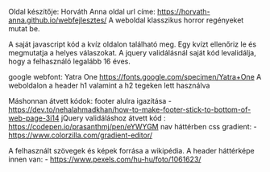 Oldal készítője: Horváth Anna
oldal url címe: https://horvath-anna.github.io/webfejlesztes/
A weboldal klasszikus horror regényeket mutat be.

A saját javascript kód a kvíz oldalon található meg. Egy kvízt ellenőriz le és megmutatja a helyes válaszokat.
A jquery validálásnál saját kód levalidálja, hogy a felhasználó legalább 16 éves.

google webfont: Yatra One https://fonts.google.com/specimen/Yatra+One
A weboldalon a header h1 valamint a h2 tegeken lett használva

Máshonnan átvett kódok: 
footer alulra igazítása - https://dev.to/nehalahmadkhan/how-to-make-footer-stick-to-bottom-of-web-page-3i14
jQuery validáláshoz átvett kód : https://codepen.io/prasanthmj/pen/eYWYGM
nav háttérben css gradient: - https://www.colorzilla.com/gradient-editor/

A felhasznált szövegek és képek forrása a wikipédia.
A header háttérképe innen van: - https://www.pexels.com/hu-hu/foto/1061623/
